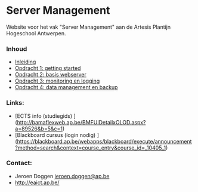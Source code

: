 # Server Management

Website voor het vak "Server Management" aan de Artesis Plantijn Hogeschool Antwerpen.

### Inhoud
 * [Inleiding](/Labs/inleiding.md)
 * [Opdracht 1: getting started](/Labs/opdracht1.md)
 * [Opdracht 2: basis webserver](/Labs/opdracht2.md)
 * [Opdracht 3: monitoring en logging](/Labs/opdracht3.md)
 * [Opdracht 4: data management en backup](/Labs/opdracht4.md)

### Links:
 * [ECTS info (studiegids) ] (http://bamaflexweb.ap.be/BMFUIDetailxOLOD.aspx?a=89526&b=5&c=1)
 * [Blackboard cursus (login nodig) ] (https://blackboard.ap.be/webapps/blackboard/execute/announcement?method=search&context=course_entry&course_id=_10405_1)

### Contact:
 * Jeroen Doggen <jeroen.doggen@ap.be>
 * http://eaict.ap.be/
